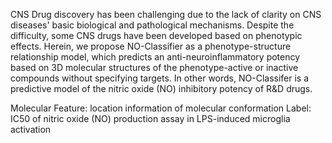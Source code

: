 CNS Drug discovery has been challenging due to the lack of clarity on CNS diseases' basic biological and pathological mechanisms. 
Despite the difficulty, some CNS drugs have been developed based on phenotypic effects. 
Herein, we propose NO-Classifier as a phenotype-structure relationship model, which predicts an anti-neuroinflammatory potency based on 3D molecular structures of the phenotype-active or inactive compounds without specifying targets. 
In other words, NO-Classifer is a predictive model of the nitric oxide (NO) inhibitory potency of R&D drugs.

Molecular Feature: location information of molecular conformation
Label: IC50 of nitric oxide (NO) production assay in LPS-induced microglia activation 

